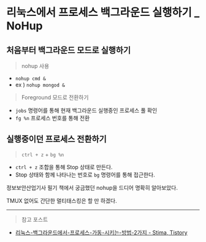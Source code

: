 # 리눅스에서 프로세스 백그라운드 실행하기 _ NoHup

## 처음부터 백그라운드 모드로 실행하기
> nohup 사용
- ```nohup cmd &```
- ex ) ```nohup mongod &```

> Foreground 모드로 전환하기
- ```jobs``` 명령어를 통해 현재 백그라운드 실행중인 프로세스 풀 확인
- ```fg %n``` 프로세스 번호를 통해 전환

## 실행중이던 프로세스 전환하기
> ```ctrl + z``` + ```bg %n```
- ```ctrl + z``` 조합을 통해 Stop 상태로 만든다.
- Stop 상태와 함께 나타나는 번호로 ```bg``` 명령어를 통해 접근한다. 

정보보안산업기사 필기 책에서 궁금했던 nohup을 드디어 명확히 알아보았다.

TMUX 없어도 간단한 멀티태스킹은 할 만 하겠다.

---
> 참고 포스트
- [리눅스-백그라운드에서-프로세스-가동-시키는-방법-2가지 - Stima, Tistory](https://guideyou.tistory.com/entry/%EB%A6%AC%EB%88%85%EC%8A%A4-%EB%B0%B1%EA%B7%B8%EB%9D%BC%EC%9A%B4%EB%93%9C%EC%97%90%EC%84%9C-%ED%94%84%EB%A1%9C%EC%84%B8%EC%8A%A4-%EA%B0%80%EB%8F%99-%EC%8B%9C%ED%82%A4%EB%8A%94-%EB%B0%A9%EB%B2%95-2%EA%B0%80%EC%A7%80)